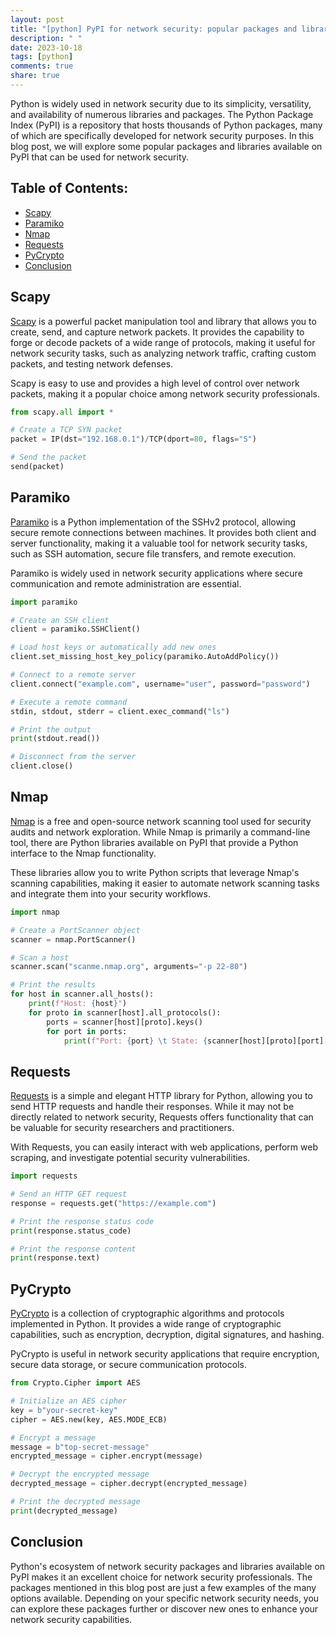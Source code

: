```yaml
---
layout: post
title: "[python] PyPI for network security: popular packages and libraries"
description: " "
date: 2023-10-18
tags: [python]
comments: true
share: true
---
```


Python is widely used in network security due to its simplicity, versatility, and availability of numerous libraries and packages. The Python Package Index (PyPI) is a repository that hosts thousands of Python packages, many of which are specifically developed for network security purposes. In this blog post, we will explore some popular packages and libraries available on PyPI that can be used for network security.

## Table of Contents:
- [Scapy](#scapy)
- [Paramiko](#paramiko)
- [Nmap](#nmap)
- [Requests](#requests)
- [PyCrypto](#pycrypto)
- [Conclusion](#conclusion)

## Scapy

[Scapy](https://scapy.net/) is a powerful packet manipulation tool and library that allows you to create, send, and capture network packets. It provides the capability to forge or decode packets of a wide range of protocols, making it useful for network security tasks, such as analyzing network traffic, crafting custom packets, and testing network defenses.

Scapy is easy to use and provides a high level of control over network packets, making it a popular choice among network security professionals.

```python
from scapy.all import *

# Create a TCP SYN packet
packet = IP(dst="192.168.0.1")/TCP(dport=80, flags="S")

# Send the packet
send(packet)
```

## Paramiko

[Paramiko](http://www.paramiko.org/) is a Python implementation of the SSHv2 protocol, allowing secure remote connections between machines. It provides both client and server functionality, making it a valuable tool for network security tasks, such as SSH automation, secure file transfers, and remote execution.

Paramiko is widely used in network security applications where secure communication and remote administration are essential.

```python
import paramiko

# Create an SSH client
client = paramiko.SSHClient()

# Load host keys or automatically add new ones
client.set_missing_host_key_policy(paramiko.AutoAddPolicy())

# Connect to a remote server
client.connect("example.com", username="user", password="password")

# Execute a remote command
stdin, stdout, stderr = client.exec_command("ls")

# Print the output
print(stdout.read())

# Disconnect from the server
client.close()
```

## Nmap

[Nmap](https://nmap.org/) is a free and open-source network scanning tool used for security audits and network exploration. While Nmap is primarily a command-line tool, there are Python libraries available on PyPI that provide a Python interface to the Nmap functionality.

These libraries allow you to write Python scripts that leverage Nmap's scanning capabilities, making it easier to automate network scanning tasks and integrate them into your security workflows.

```python
import nmap

# Create a PortScanner object
scanner = nmap.PortScanner()

# Scan a host
scanner.scan("scanme.nmap.org", arguments="-p 22-80")

# Print the results
for host in scanner.all_hosts():
    print(f"Host: {host}")
    for proto in scanner[host].all_protocols():
        ports = scanner[host][proto].keys()
        for port in ports:
            print(f"Port: {port} \t State: {scanner[host][proto][port]['state']}")
```

## Requests

[Requests](https://requests.readthedocs.io/) is a simple and elegant HTTP library for Python, allowing you to send HTTP requests and handle their responses. While it may not be directly related to network security, Requests offers functionality that can be valuable for security researchers and practitioners.

With Requests, you can easily interact with web applications, perform web scraping, and investigate potential security vulnerabilities.

```python
import requests

# Send an HTTP GET request
response = requests.get("https://example.com")

# Print the response status code
print(response.status_code)

# Print the response content
print(response.text)
```

## PyCrypto

[PyCrypto](https://www.dlitz.net/software/pycrypto/) is a collection of cryptographic algorithms and protocols implemented in Python. It provides a wide range of cryptographic capabilities, such as encryption, decryption, digital signatures, and hashing.

PyCrypto is useful in network security applications that require encryption, secure data storage, or secure communication protocols.

```python
from Crypto.Cipher import AES

# Initialize an AES cipher
key = b"your-secret-key"
cipher = AES.new(key, AES.MODE_ECB)

# Encrypt a message
message = b"top-secret-message"
encrypted_message = cipher.encrypt(message)

# Decrypt the encrypted message
decrypted_message = cipher.decrypt(encrypted_message)

# Print the decrypted message
print(decrypted_message)
```

## Conclusion

Python's ecosystem of network security packages and libraries available on PyPI makes it an excellent choice for network security professionals. The packages mentioned in this blog post are just a few examples of the many options available. Depending on your specific network security needs, you can explore these packages further or discover new ones to enhance your network security capabilities.